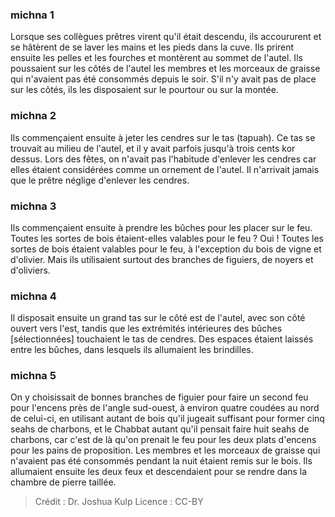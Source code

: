 
### michna 1
Lorsque ses collègues prêtres virent qu'il était descendu, ils accoururent et se hâtèrent de se laver les mains et les pieds dans la cuve. Ils prirent ensuite les pelles et les fourches et montèrent au sommet de l'autel. Ils poussaient sur les côtés de l'autel les membres et les morceaux de graisse qui n'avaient pas été consommés depuis le soir. S'il n'y avait pas de place sur les côtés, ils les disposaient sur le pourtour ou sur la montée.

### michna 2
Ils commençaient ensuite à jeter les cendres sur le tas (tapuah). Ce tas se trouvait au milieu de l'autel, et il y avait parfois jusqu'à trois cents kor dessus. Lors des fêtes, on n'avait pas l'habitude d'enlever les cendres car elles étaient considérées comme un ornement de l'autel. Il n'arrivait jamais que le prêtre néglige d'enlever les cendres.

### michna 3
Ils commençaient ensuite à prendre les bûches pour les placer sur le feu. Toutes les sortes de bois étaient-elles valables pour le feu ? Oui ! Toutes les sortes de bois étaient valables pour le feu, à l'exception du bois de vigne et d'olivier. Mais ils utilisaient surtout des branches de figuiers, de noyers et d'oliviers.

### michna 4
Il disposait ensuite un grand tas sur le côté est de l'autel, avec son côté ouvert vers l'est, tandis que les extrémités intérieures des bûches [sélectionnées] touchaient le tas de cendres. Des espaces étaient laissés entre les bûches, dans lesquels ils allumaient les brindilles.

### michna 5
On y choisissait de bonnes branches de figuier pour faire un second feu pour l'encens près de l'angle sud-ouest, à environ quatre coudées au nord de celui-ci, en utilisant autant de bois qu'il jugeait suffisant pour former cinq seahs de charbons, et le Chabbat autant qu'il pensait faire huit seahs de charbons, car c'est de là qu'on prenait le feu pour les deux plats d'encens pour les pains de proposition. Les membres et les morceaux de graisse qui n'avaient pas été consommés pendant la nuit étaient remis sur le bois. Ils allumaient ensuite les deux feux et descendaient pour se rendre dans la chambre de pierre taillée.

>Crédit : Dr. Joshua Kulp
>Licence : CC-BY